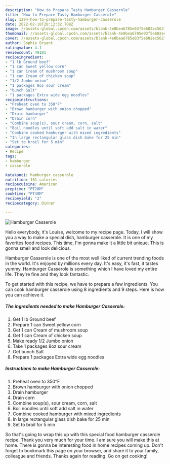```yaml
---
description: "How to Prepare Tasty Hamburger Casserole"
title: "How to Prepare Tasty Hamburger Casserole"
slug: 1294-how-to-prepare-tasty-hamburger-casserole
date: 2022-02-18T20:12:32.708Z
image: //assets-global.cpcdn.com/assets/blank-4e0bea6785e03f5e602ec562f230caae08da540cada707380b4fe1bbebba43da.png
thumbnail: //assets-global.cpcdn.com/assets/blank-4e0bea6785e03f5e602ec562f230caae08da540cada707380b4fe1bbebba43da.png
cover: //assets-global.cpcdn.com/assets/blank-4e0bea6785e03f5e602ec562f230caae08da540cada707380b4fe1bbebba43da.png
author: Sophie Bryant
ratingvalue: 4.1
reviewcount: 49181
recipeingredient:
- "1 lb Ground beef"
- "1 can Sweet yellow corn"
- "1 can Cream of mushroom soup"
- "1 can Cream of chicken soup"
- "1/2 Jumbo onion"
- "1 packages 8oz sour cream"
- "bunch Salt"
- "1 packages Extra wide egg noodles"
recipeinstructions:
- "Preheat oven to 350°F"
- "Brown hamburger with onion chopped"
- "Drain hamburger"
- "Drain corn"
- "Combine soup(s), sour cream, corn, salt"
- "Boil noodles until soft add salt in water"
- "Combine cooked hamburger with mixed ingredients"
- "In large rectangular glass dish bake for 25 min"
- "Set to broil for 5 min"
categories:
- Recipe
tags:
- hamburger
- casserole

katakunci: hamburger casserole 
nutrition: 161 calories
recipecuisine: American
preptime: "PT28M"
cooktime: "PT49M"
recipeyield: "2"
recipecategory: Dinner

---
```



![Hamburger Casserole](//assets-global.cpcdn.com/assets/blank-4e0bea6785e03f5e602ec562f230caae08da540cada707380b4fe1bbebba43da.png)

Hello everybody, it's Louise, welcome to my recipe page. Today, I will show you a way to make a special dish, hamburger casserole. It is one of my favorites food recipes. This time, I'm gonna make it a little bit unique. This is gonna smell and look delicious.



Hamburger Casserole is one of the most well liked of current trending foods in the world. It's enjoyed by millions every day. It's easy, it's fast, it tastes yummy. Hamburger Casserole is something which I have loved my entire life. They're fine and they look fantastic.


To get started with this recipe, we have to prepare a few ingredients. You can cook hamburger casserole using 8 ingredients and 9 steps. Here is how you can achieve it.

<!--inarticleads1-->

##### The ingredients needed to make Hamburger Casserole:

1. Get 1 lb Ground beef
1. Prepare 1 can Sweet yellow corn
1. Get 1 can Cream of mushroom soup
1. Get 1 can Cream of chicken soup
1. Make ready 1/2 Jumbo onion
1. Take 1 packages 8oz sour cream
1. Get bunch Salt
1. Prepare 1 packages Extra wide egg noodles




<!--inarticleads2-->

##### Instructions to make Hamburger Casserole:

1. Preheat oven to 350°F
1. Brown hamburger with onion chopped
1. Drain hamburger
1. Drain corn
1. Combine soup(s), sour cream, corn, salt
1. Boil noodles until soft add salt in water
1. Combine cooked hamburger with mixed ingredients
1. In large rectangular glass dish bake for 25 min
1. Set to broil for 5 min




So that's going to wrap this up with this special food hamburger casserole recipe. Thank you very much for your time. I am sure you will make this at home. There is gonna be interesting food in home recipes coming up. Don't forget to bookmark this page on your browser, and share it to your family, colleague and friends. Thanks again for reading. Go on get cooking!
